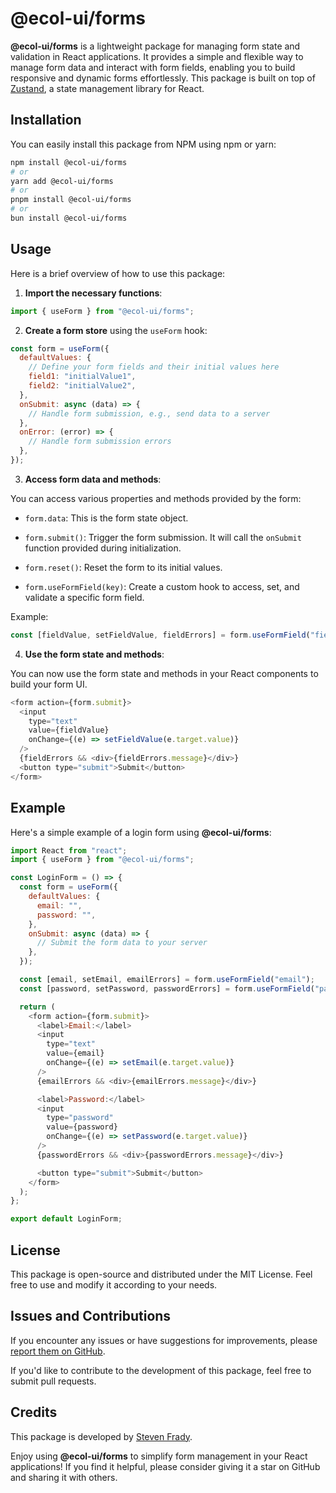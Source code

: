 # @ecol-ui/forms

**@ecol-ui/forms** is a lightweight package for managing form state and validation in React applications. It provides a simple and flexible way to manage form data and interact with form fields, enabling you to build responsive and dynamic forms effortlessly. This package is built on top of [Zustand](https://github.com/pmndrs/zustand), a state management library for React.

## Installation

You can easily install this package from NPM using npm or yarn:

```bash
npm install @ecol-ui/forms
# or
yarn add @ecol-ui/forms
# or
pnpm install @ecol-ui/forms
# or
bun install @ecol-ui/forms
```

## Usage

Here is a brief overview of how to use this package:

1. **Import the necessary functions**:

```javascript
import { useForm } from "@ecol-ui/forms";
```

2. **Create a form store** using the `useForm` hook:

```javascript
const form = useForm({
  defaultValues: {
    // Define your form fields and their initial values here
    field1: "initialValue1",
    field2: "initialValue2",
  },
  onSubmit: async (data) => {
    // Handle form submission, e.g., send data to a server
  },
  onError: (error) => {
    // Handle form submission errors
  },
});
```

3. **Access form data and methods**:

You can access various properties and methods provided by the form:

- `form.data`: This is the form state object.

- `form.submit()`: Trigger the form submission. It will call the `onSubmit` function provided during initialization.

- `form.reset()`: Reset the form to its initial values.

- `form.useFormField(key)`: Create a custom hook to access, set, and validate a specific form field.

Example:

```javascript
const [fieldValue, setFieldValue, fieldErrors] = form.useFormField("field1");
```

4. **Use the form state and methods**:

You can now use the form state and methods in your React components to build your form UI.

```javascript
<form action={form.submit}>
  <input
    type="text"
    value={fieldValue}
    onChange={(e) => setFieldValue(e.target.value)}
  />
  {fieldErrors && <div>{fieldErrors.message}</div>}
  <button type="submit">Submit</button>
</form>
```

## Example

Here's a simple example of a login form using **@ecol-ui/forms**:

```javascript
import React from "react";
import { useForm } from "@ecol-ui/forms";

const LoginForm = () => {
  const form = useForm({
    defaultValues: {
      email: "",
      password: "",
    },
    onSubmit: async (data) => {
      // Submit the form data to your server
    },
  });

  const [email, setEmail, emailErrors] = form.useFormField("email");
  const [password, setPassword, passwordErrors] = form.useFormField("password");

  return (
    <form action={form.submit}>
      <label>Email:</label>
      <input
        type="text"
        value={email}
        onChange={(e) => setEmail(e.target.value)}
      />
      {emailErrors && <div>{emailErrors.message}</div>}

      <label>Password:</label>
      <input
        type="password"
        value={password}
        onChange={(e) => setPassword(e.target.value)}
      />
      {passwordErrors && <div>{passwordErrors.message}</div>}

      <button type="submit">Submit</button>
    </form>
  );
};

export default LoginForm;
```

## License

This package is open-source and distributed under the MIT License. Feel free to use and modify it according to your needs.

## Issues and Contributions

If you encounter any issues or have suggestions for improvements, please [report them on GitHub](https://github.com/earthling-collective/ecol-ui/issues).

If you'd like to contribute to the development of this package, feel free to submit pull requests.

## Credits

This package is developed by [Steven Frady](https://www.stevenfrady.com/).

Enjoy using **@ecol-ui/forms** to simplify form management in your React applications! If you find it helpful, please consider giving it a star on GitHub and sharing it with others.
